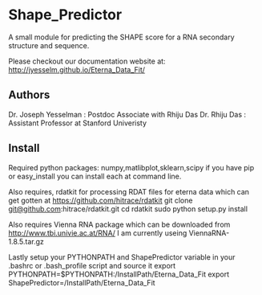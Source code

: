 Shape_Predictor
===============
A small module for predicting the SHAPE score for a RNA secondary structure and sequence.

Please checkout our documentation website at: http://jyesselm.github.io/Eterna_Data_Fit/ 

Authors
------
Dr. Joseph Yesselman : Postdoc Associate with Rhiju Das 
Dr. Rhiju Das : Assistant Professor at Stanford Univeristy 

Install
------
Required python packages: numpy,matlibplot,sklearn,scipy if you have pip or easy_install you can install each at command line.

Also requires, rdatkit for processing RDAT files for eterna data which can get gotten at https://github.com/hitrace/rdatkit
git clone git@github.com:hitrace/rdatkit.git
cd rdatkit
sudo python setup.py install

Also requires Vienna RNA package which can be downloaded from http://www.tbi.univie.ac.at/RNA/
I am currently useing ViennaRNA-1.8.5.tar.gz

Lastly setup your PYTHONPATH and ShapePredictor variable in your .bashrc or .bash_profile script and source it
export PYTHONPATH=$PYTHONPATH:/InstallPath/Eterna_Data_Fit
export ShapePredictor=/InstallPath/Eterna_Data_Fit




